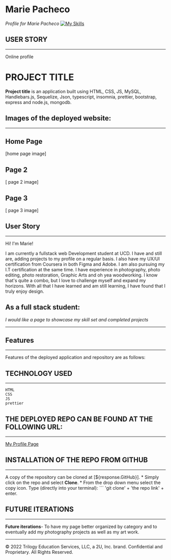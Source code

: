 # Marie Pacheco
_Profile for Marie Pacheco_
[![My Skills](https://skills.thijs.gg/icons?i=js,html,css,java,jquery,mongodb,react,node.js,mysql,figma,photoshop,git)](https://skills.thijs.gg)


## USER STORY
***
Online profile

# PROJECT TITLE
**Project title** is an application built using HTML, CSS, JS, MySQL, Handlebars.js, Sequelize, Json, typescript, insomnia, prettier, bootstrap, express and node.js, mongodb.


## Images of the deployed website:
***

## Home Page
[home page image]

## Page 2
[ page 2 image]

## Page 3
[ page 3 image]




## User Story
***
Hi! I'm Marie!
<br>
 
 I am currently a fullstack web Development student at UCD. I have and still are, adding projects to my profile on a regular basis. I also have my UX/UI certification from Coursera in both Figma and Adobe. I am also pursuing my I.T certification at the same time. I have experience in photography, photo editing, photo restoration, Graphic Arts and oh yea woodworking. I know that's quite a combo, but I love to challenge myself and expand my horizons. With all that I have learned and am still learning, I have found that I truly enjoy design.
 <br> 
## As a full stack student:
*I would like a page to showcase my skill set and completed projects*
***
 
  ## Features
  ***
  
  Features of the deployed application and repository are as follows:


  ## TECHNOLOGY USED
  ***
    HTML 
    CSS 
    JS 
    prettier
 

## THE DEPLOYED REPO CAN BE FOUND AT THE FOLLOWING URL:
***
[My  Profile Page](https://lycanchic.github.io/MariePCh-1/)


  ## INSTALLATION OF THE REPO FROM GITHUB
  ***
  A copy of the repository can be cloned at [${response.GitHub}]. 
    * Simply click on the repo and select **Clone**. 
    * From the drop down menu select the copy icon. Type (directly into your terminal):
    ```
    'git clone' + 'the repo link' + enter.
     

  ## FUTURE ITERATIONS
  ***
  **Future iterations**- To have my page better organized by category and to eventually add my photography projects as well as my art work.


- - -
© 2022 Trilogy Education Services, LLC, a 2U, Inc. brand. Confidential and Proprietary. All Rights Reserved.